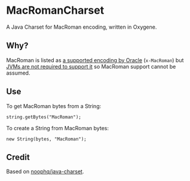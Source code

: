 # MacRomanCharset
A Java Charset for MacRoman encoding, written in Oxygene.

## Why?
MacRoman is listed as [a supported encoding by Oracle](https://docs.oracle.com/javase/8/docs/technotes/guides/intl/encoding.doc.html) (`x-MacRoman`) but [JVMs are not required to support it](https://docs.oracle.com/javase/8/docs/api/java/nio/charset/Charset.html#iana) so MacRoman support cannot be assumed.

## Use
To get MacRoman bytes from a String:

```string.getBytes("MacRoman");```

To create a String from MacRoman bytes:

```new String(bytes, "MacRoman");```

## Credit
Based on [noophq/java-charset](https://github.com/noophq/java-charset).
